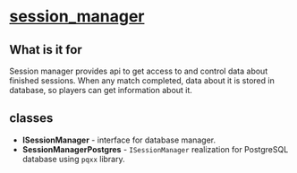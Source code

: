 # [session_manager](https://github.com/LeeDoor/game_webserver/tree/main/src/session_manager)
## What is it for
Session manager provides api to get access to and control data about finished sessions. When any match completed, data about it is stored in database, so players can get information about it.
##  classes
* **ISessionManager** - interface for database manager.
* **SessionManagerPostgres** - `ISessionManager` realization for PostgreSQL database using `pqxx` library.